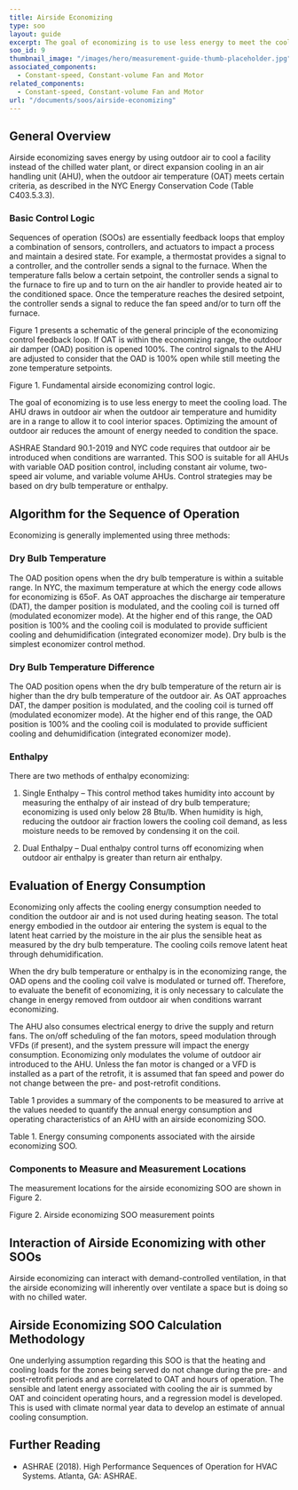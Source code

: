 ```yaml
---
title: Airside Economizing
type: soo
layout: guide
excerpt: The goal of economizing is to use less energy to meet the cooling load. The AHU draws in outdoor air when the outdoor air temperature and humidity are in a range to allow it to cool interior spaces.
soo_id: 9
thumbnail_image: "/images/hero/measurement-guide-thumb-placeholder.jpg"
associated_components:
  - Constant-speed, Constant-volume Fan and Motor
related_components:
  - Constant-speed, Constant-volume Fan and Motor
url: "/documents/soos/airside-economizing"
---
```


## General Overview

Airside economizing saves energy by using outdoor air to cool a facility instead of the chilled water plant, or direct expansion cooling in an air handling unit (AHU), when the outdoor air temperature (OAT) meets certain criteria, as described in the NYC Energy Conservation Code (Table C403.5.3.3). 

### Basic Control Logic

Sequences of operation (SOOs) are essentially feedback loops that employ a combination of sensors, controllers, and actuators to impact a process and maintain a desired state. For example, a thermostat provides a signal to a controller, and the controller sends a signal to the furnace. When the temperature falls below a certain setpoint, the controller sends a signal to the furnace to fire up and to turn on the air handler to provide heated air to the conditioned space. Once the temperature reaches the desired setpoint, the controller sends a signal to reduce the fan speed and/or to turn off the furnace.

Figure 1 presents a schematic of the general principle of the economizing control feedback loop. If OAT is within the economizing range, the outdoor air damper (OAD) position is opened 100%. The control signals to the AHU are adjusted to consider that the OAD is 100% open while still meeting the zone temperature setpoints.

Figure 1. Fundamental airside economizing control logic.

The goal of economizing is to use less energy to meet the cooling load. The AHU draws in outdoor air when the outdoor air temperature and humidity are in a range to allow it to cool interior spaces. Optimizing the amount of outdoor air reduces the amount of energy needed to condition the space. 

ASHRAE Standard 90.1-2019 and NYC code requires that outdoor air be introduced when conditions are warranted. This SOO is suitable for all AHUs with variable OAD position control, including constant air volume, two-speed air volume, and variable volume AHUs. Control strategies may be based on dry bulb temperature or enthalpy.

## Algorithm for the Sequence of Operation
 
Economizing is generally implemented using three methods: 

### Dry Bulb Temperature 

The OAD position opens when the dry bulb temperature is within a suitable range. In NYC, the maximum temperature at which the energy code allows for economizing is 65oF. As OAT approaches the discharge air temperature (DAT), the damper position is modulated, and the cooling coil is turned off (modulated economizer mode). At the higher end of this range, the OAD position is 100% and the cooling coil is modulated to provide sufficient cooling and dehumidification (integrated economizer mode). Dry bulb is the simplest economizer control method.

### Dry Bulb Temperature Difference 

The OAD position opens when the dry bulb temperature of the return air is higher than the dry bulb temperature of the outdoor air. As OAT approaches DAT, the damper position is modulated, and the cooling coil is turned off (modulated economizer mode). At the higher end of this range, the OAD position is 100% and the cooling coil is modulated to provide sufficient cooling and dehumidification (integrated economizer mode). 

### Enthalpy 

There are two methods of enthalpy economizing:

1.	Single Enthalpy – This control method takes humidity into account by measuring the enthalpy of air instead of dry bulb temperature; economizing is used only below 28 Btu/lb. When humidity is high, reducing the outdoor air fraction lowers the cooling coil demand, as less moisture needs to be removed by condensing it on the coil.

2.	Dual Enthalpy – Dual enthalpy control turns off economizing when outdoor air enthalpy is greater than return air enthalpy.

## Evaluation of Energy Consumption

Economizing only affects the cooling energy consumption needed to condition the outdoor air and is not used during heating season. The total energy embodied in the outdoor air entering the system is equal to the latent heat carried by the moisture in the air plus the sensible heat as measured by the dry bulb temperature. The cooling coils remove latent heat through dehumidification.

When the dry bulb temperature or enthalpy is in the economizing range, the OAD opens and the cooling coil valve is modulated or turned off. Therefore, to evaluate the benefit of economizing, it is only necessary to calculate the change in energy removed from outdoor air when conditions warrant economizing.

The AHU also consumes electrical energy to drive the supply and return fans. The on/off scheduling of the fan motors, speed modulation through VFDs (if present), and the system pressure will impact the energy consumption. Economizing only modulates the volume of outdoor air introduced to the AHU. Unless the fan motor is changed or a VFD is installed as a part of the retrofit, it is assumed that fan speed and power do not change between the pre- and post-retrofit conditions. 

Table 1 provides a summary of the components to be measured to arrive at the values needed to quantify the annual energy consumption and operating characteristics of an AHU with an airside economizing SOO. 

Table 1. Energy consuming components associated with the airside economizing SOO.

### Components to Measure and Measurement Locations

The measurement locations for the airside economizing SOO are shown in Figure 2. 

Figure 2. Airside economizing SOO measurement points

## Interaction of Airside Economizing with other SOOs

Airside economizing can interact with demand-controlled ventilation, in that the airside economizing will inherently over ventilate a space but is doing so with no chilled water.  

## Airside Economizing SOO Calculation Methodology

One underlying assumption regarding this SOO is that the heating and cooling loads for the zones being served do not change during the pre- and post-retrofit periods and are correlated to OAT and hours of operation. The sensible and latent energy associated with cooling the air is summed by OAT and coincident operating hours, and a regression model is developed. This is used with climate normal year data to develop an estimate of annual cooling consumption.
 
## Further Reading

- ASHRAE (2018). High Performance Sequences of Operation for HVAC Systems. Atlanta, GA: ASHRAE.




